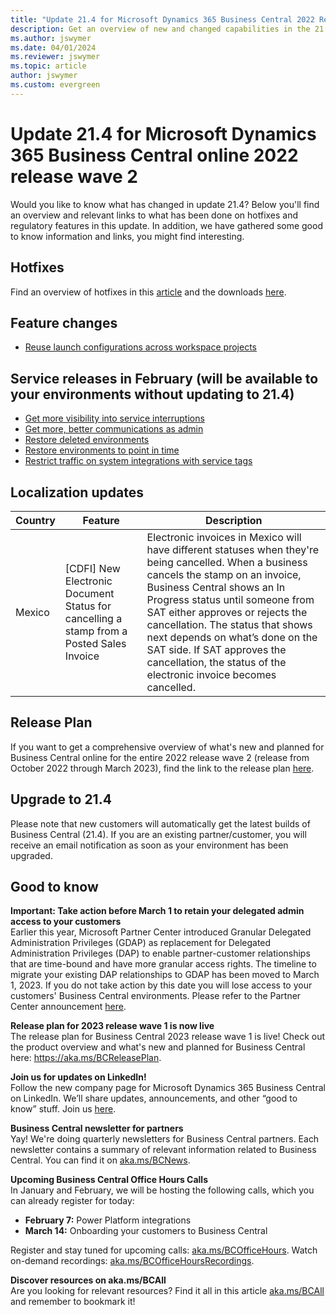 ```yaml
---
title: "Update 21.4 for Microsoft Dynamics 365 Business Central 2022 Release Wave 2"
description: Get an overview of new and changed capabilities in the 21.4 update of Business Central online, which is part of 2022 release wave 2.
ms.author: jswymer
ms.date: 04/01/2024
ms.reviewer: jswymer
ms.topic: article
author: jswymer
ms.custom: evergreen
---
```


# Update 21.4 for Microsoft Dynamics 365 Business Central online 2022 release wave 2

Would you like to know what has changed in update 21.4? Below you'll find an overview and relevant links to what has been done on hotfixes and regulatory features in this update. In addition, we have gathered some good to know information and links, you might find interesting.

## Hotfixes

Find an overview of hotfixes in this [article](https://support.microsoft.com/help/5023401) and the downloads [here](https://aka.ms/BCDownload).


## Feature changes

- [Reuse launch configurations across workspace projects](/dynamics365/business-central/dev-itpro/developer/devenv-json-files#global-and-workspace-launch-configuration)

## Service releases in February (will be available to your environments without updating to 21.4)
- [Get more visibility into service interruptions](/dynamics365-release-plan/2022wave2/smb/dynamics365-business-central/more-visibility-into-outages)
- [Get more, better communications as admin](/dynamics365-release-plan/2022wave2/smb/dynamics365-business-central/more-improved-communications-admins)
- [Restore deleted environments](/dynamics365-release-plan/2022wave2/smb/dynamics365-business-central/restore-deleted-environments)
- [Restore environments to point in time](/dynamics365-release-plan/2022wave2/smb/dynamics365-business-central/restore-environments-point-time--general-availability)
- [Restrict traffic on system integrations with service tags](/dynamics365-release-plan/2022wave2/smb/dynamics365-business-central/restrict-traffic-system-integrations-service-tags)

## Localization updates

| Country| Feature  |Description|
|-------------|--------------|--------------|
| Mexico | [CDFI] New Electronic Document Status for cancelling a stamp from a Posted Sales Invoice | Electronic invoices in Mexico will have different statuses when they're being cancelled. When a business cancels the stamp on an invoice, Business Central shows an In Progress status until someone from SAT either approves or rejects the cancellation. The status that shows next depends on what’s done on the SAT side. If SAT approves the cancellation, the status of the electronic invoice becomes cancelled.|


## Release Plan

If you want to get a comprehensive overview of what's new and planned for Business Central online for the entire 2022 release wave 2 (release from October 2022 through March 2023), find the link to the release plan [here](/dynamics365-release-plan/2022wave2/smb/dynamics365-business-central/planned-features).

## Upgrade to 21.4

Please note that new customers will automatically get the latest builds of Business Central (21.4). If you are an existing partner/customer, you will receive an email notification as soon as your environment has been upgraded.

## Good to know

**Important: Take action before March 1 to retain your delegated admin access to your customers**  
Earlier this year, Microsoft Partner Center introduced Granular Delegated Administration Privileges (GDAP) as replacement for Delegated Administration Privileges (DAP) to enable partner-customer relationships that are time-bound and have more granular access rights. The timeline to migrate your existing DAP relationships to GDAP has been moved to March 1, 2023. If you do not take action by this date you will lose access to your customers' Business Central environments. Please refer to the Partner Center announcement [here](/partner-center/announcements/2022-october#17).

**Release plan for 2023 release wave 1 is now live**  
The release plan for Business Central 2023 release wave 1 is live! 
Check out the product overview and what's new and planned for Business Central here: https://aka.ms/BCReleasePlan.

**Join us for updates on LinkedIn!**  
Follow the new company page for Microsoft Dynamics 365 Business Central on LinkedIn. We’ll share updates, announcements, and other “good to know” stuff. Join us [here](https://www.linkedin.com/company/microsoft-dynamics-365-business-central/). 

**Business Central newsletter for partners**  
Yay! We're doing quarterly newsletters for Business Central partners. Each newsletter contains a summary of relevant information related to Business Central. You can find it on [aka.ms/BCNews](https://aka.ms/BCNews).

**Upcoming Business Central Office Hours Calls**  
In January and February, we will be hosting the following calls, which you can already register for today:

- **February 7:** Power Platform integrations
- **March 14:** Onboarding your customers to Business Central

Register and stay tuned for upcoming calls: [aka.ms/BCOfficeHours](https://aka.ms/BCOfficeHours). Watch on-demand recordings: [aka.ms/BCOfficeHoursRecordings](https://aka.ms/BCOfficeHoursRecordings). 

**Discover resources on aka.ms/BCAll**  
Are you looking for relevant resources? Find it all in this article [aka.ms/BCAll](https://aka.ms/BCAll) and remember to bookmark it!
